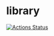 # library
[![Actions Status](https://github.com/WINGU03/library/workflows/verify/badge.svg)](https://github.com/WINGU03/library/actions) 